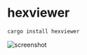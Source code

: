 # hexviewer

```sh
cargo install hexviewer
```

![screenshot](https://p.sda1.dev/1/b569187f05b3242138890ed909621e5c/image.webp)
